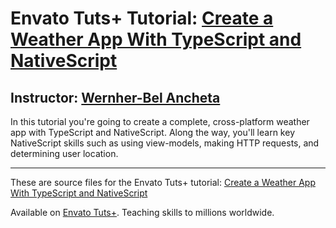 # Envato Tuts+ Tutorial: [Create a Weather App With TypeScript and NativeScript][published url]
## Instructor: [Wernher-Bel Ancheta][instructor url]


In this tutorial you're going to create a complete, cross-platform weather app with TypeScript and NativeScript. Along the way, you'll learn key NativeScript skills such as using view-models, making HTTP requests, and determining user location.

------

These are source files for the Envato Tuts+ tutorial: [Create a Weather App With TypeScript and NativeScript][published url]

Available on [Envato Tuts+](https://tutsplus.com). Teaching skills to millions worldwide.

[published url]: http://code.tutsplus.com/tutorials/create-a-weather-app-with-typescript-and-nativescript--cms-27027
[instructor url]: https://tutsplus.com/authors/wernher-bel-ancheta
